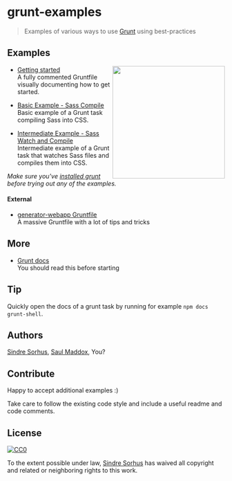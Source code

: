 # grunt-examples

> Examples of various ways to use [Grunt](http://gruntjs.com) using best-practices

## Examples

<img align="right" height="260" src="http://gruntjs.com/img/grunt-logo-no-wordmark.svg">

- [Getting started](getting-started/readme.md)\
  A fully commented Gruntfile visually documenting how to get started.

- [Basic Example - Sass Compile](basic-sass-compile/readme.md)\
  Basic example of a Grunt task compiling Sass into CSS.

- [Intermediate Example - Sass Watch and Compile](intermediate-sass-watch-compile/readme.md)\
  Intermediate example of a Grunt task that watches Sass files and compiles them into CSS.

*Make sure you've [installed grunt](http://gruntjs.com/getting-started) before trying out any of the examples.*

#### External

- [generator-webapp Gruntfile](https://github.com/yeoman/generator-webapp/blob/main/app/templates/Gruntfile.js)\
  A massive Gruntfile with a lot of tips and tricks

## More

- [Grunt docs](http://gruntjs.com/getting-started)\
  You should read this before starting

## Tip

Quickly open the docs of a grunt task by running for example `npm docs grunt-shell`.

## Authors

[Sindre Sorhus](http://sindresorhus.com),
[Saul Maddox](https://github.com/poeticninja),
You?

## Contribute

Happy to accept additional examples :)

Take care to follow the existing code style and include a useful readme and code comments.

## License

[![CC0](http://mirrors.creativecommons.org/presskit/buttons/88x31/svg/cc-zero.svg)](https://creativecommons.org/publicdomain/zero/1.0/)

To the extent possible under law, [Sindre Sorhus](http://sindresorhus.com) has waived all copyright and related or neighboring rights to this work.
